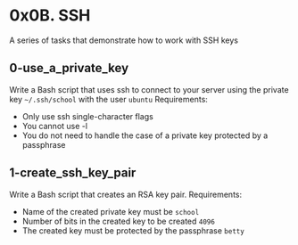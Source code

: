 # 0x0B. SSH
A series of tasks that demonstrate how to work with SSH keys

## 0-use_a_private_key
Write a Bash script that uses ssh to connect to your server using the private key `~/.ssh/school` with the user `ubuntu`
Requirements:
- Only use ssh single-character flags
- You cannot use -l
- You do not need to handle the case of a private key protected by a passphrase

## 1-create_ssh_key_pair
Write a Bash script that creates an RSA key pair.
Requirements:
- Name of the created private key must be `school`
- Number of bits in the created key to be created `4096`
- The created key must be protected by the passphrase `betty`

